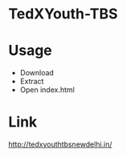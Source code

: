 # TedXYouth-TBS
 
# Usage
- Download
- Extract
- Open index.html


# Link
http://tedxyouthtbsnewdelhi.in/
